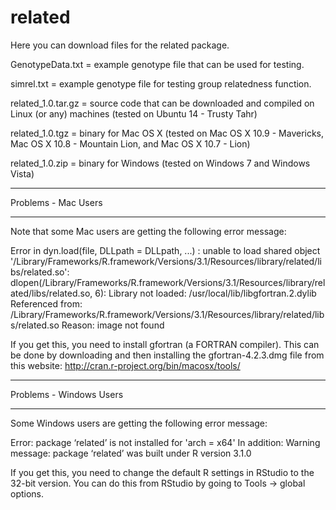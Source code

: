 related
=======

Here you can download files for the related package.

GenotypeData.txt = example genotype file that can be used for testing.

simrel.txt = example genotype file for testing group relatedness function.

related_1.0.tar.gz = source code that can be downloaded and compiled on Linux (or any) machines (tested on Ubuntu 14 - Trusty Tahr)

related_1.0.tgz = binary for Mac OS X (tested on Mac OS X 10.9 - Mavericks, Mac OS X 10.8 - Mountain Lion, and Mac OS X 10.7 - Lion)

related_1.0.zip = binary for Windows (tested on Windows 7 and Windows Vista)

*******************************
Problems - Mac Users
*******************************
Note that some Mac users are getting the following error message:


Error in dyn.load(file, DLLpath = DLLpath, ...) : 
  unable to load shared object '/Library/Frameworks/R.framework/Versions/3.1/Resources/library/related/libs/related.so':
  dlopen(/Library/Frameworks/R.framework/Versions/3.1/Resources/library/related/libs/related.so, 6): Library not loaded: /usr/local/lib/libgfortran.2.dylib
  Referenced from: /Library/Frameworks/R.framework/Versions/3.1/Resources/library/related/libs/related.so
  Reason: image not found

If you get this, you need to install gfortran (a FORTRAN compiler). This can be done by downloading and then installing the gfortran-4.2.3.dmg file from this website: http://cran.r-project.org/bin/macosx/tools/

********************************
Problems - Windows Users
********************************
Some Windows users are getting the following error message:


Error\: package ‘related’ is not installed for 'arch = x64'
In addition: Warning message:
package ‘related’ was built under R version 3.1.0  

If you get this, you need to change the default R settings in RStudio to the 32-bit version. You can do this from RStudio by going to Tools -> global options.
